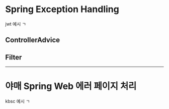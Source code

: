 # Spring Exception Handling
jwt 예시 ㄱ

## ControllerAdvice


## Filter


<hr>

# 야매 Spring Web 에러 페이지 처리

kbsc 예시 ㄱ

